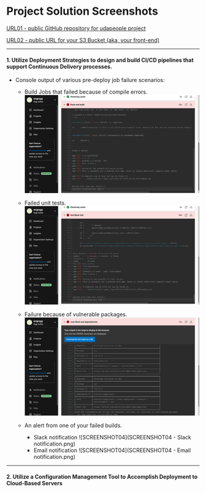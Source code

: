 # Project Solution Screenshots
[URL01 - public GitHub repository for udapeople project](https://github.com/engragy/Cloud-DevOps-CICD-project/tree/master/)

[URL02 - public URL for your S3 Bucket (aka, your front-end)](http://udapeople-905bc5d.s3-website-us-east-1.amazonaws.com)

***
#### 1. Utilize Deployment Strategies to design and build CI/CD pipelines that support Continuous Delivery processes.

- Console output of various pre-deploy job failure scenarios:
	- Build Jobs that failed because of compile errors. ![SCREENSHOT01](SCREENSHOT01.png)

	- Failed unit tests. ![SCREENSHOT02](SCREENSHOT02.png)

	- Failure because of vulnerable packages. ![SCREENSHOT03](SCREENSHOT03.png)
	
	- An alert from one of your failed builds.
		- Slack notification ![SCREENSHOT04](SCREENSHOT04 - Slack notification.png)
		- Email notification ![SCREENSHOT04](SCREENSHOT04 - Email notification.png)

***
#### 2. Utilize a Configuration Management Tool to Accomplish Deployment to Cloud-Based Servers